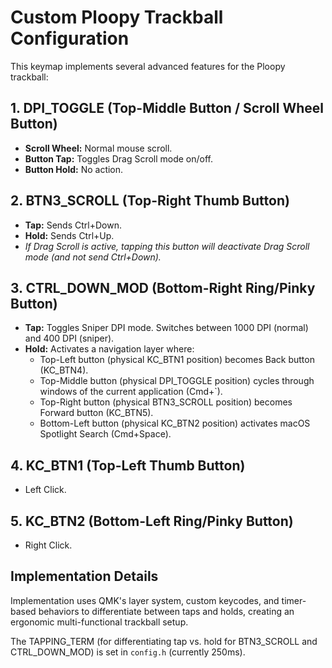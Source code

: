 # Custom Ploopy Trackball Configuration

This keymap implements several advanced features for the Ploopy trackball:

## 1. DPI_TOGGLE (Top-Middle Button / Scroll Wheel Button)

-   **Scroll Wheel:** Normal mouse scroll.
-   **Button Tap:** Toggles Drag Scroll mode on/off.
-   **Button Hold:** No action.

## 2. BTN3_SCROLL (Top-Right Thumb Button)

-   **Tap:** Sends Ctrl+Down.
-   **Hold:** Sends Ctrl+Up.
-   _If Drag Scroll is active, tapping this button will deactivate Drag Scroll mode (and not send Ctrl+Down)._

## 3. CTRL_DOWN_MOD (Bottom-Right Ring/Pinky Button)

-   **Tap:** Toggles Sniper DPI mode. Switches between 1000 DPI (normal) and 400 DPI (sniper).
-   **Hold:** Activates a navigation layer where:
    -   Top-Left button (physical KC_BTN1 position) becomes Back button (KC_BTN4).
    -   Top-Middle button (physical DPI_TOGGLE position) cycles through windows of the current application (Cmd+`).
    -   Top-Right button (physical BTN3_SCROLL position) becomes Forward button (KC_BTN5).
    -   Bottom-Left button (physical KC_BTN2 position) activates macOS Spotlight Search (Cmd+Space).

## 4. KC_BTN1 (Top-Left Thumb Button)

-   Left Click.

## 5. KC_BTN2 (Bottom-Left Ring/Pinky Button)

-   Right Click.

## Implementation Details

Implementation uses QMK's layer system, custom keycodes, and timer-based
behaviors to differentiate between taps and holds, creating an
ergonomic multi-functional trackball setup.

The TAPPING_TERM (for differentiating tap vs. hold for BTN3_SCROLL and CTRL_DOWN_MOD) is set in `config.h` (currently 250ms).
